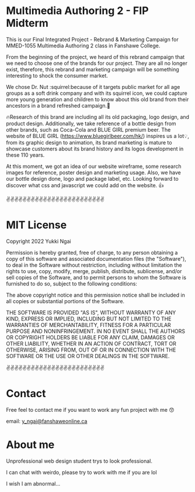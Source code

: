# Multimedia Authoring 2 - FIP Midterm

This is our Final Integrated Project - Rebrand & Marketing Campaign for MMED-1055 Multimedia Authoring 2 class in Fanshawe College.

From the beginning of the project, we heard of this rebrand campaign that we need to choose one of the brands for our project. They are all no longer exist, therefore, this rebrand and marketing campaign will be something interesting to shock the consumer market.

We chose Dr. Nut :squirrel:because of it targets public market for all age groups as a soft drink company and with its squirrel icon, we could capture more young generation and children to know about this old brand from their ancestors in a brand refreshed campaign.:chestnut:

:fire:Research of this brand are including all its old packaging, logo design, and product design. Additionally, we take reference of a bottle design from other brands, such as Coca-Cola and BLUE GIRL premium beer. The website of BLUE GIRL (https://www.bluegirlbeer.com/hk/) inspires us a lot:bulb:, from its graphic design to animation, its brand marketing is mature to showcase customers about its brand history and its logos development in these 110 years.

At this moment, we got an idea of our website wireframe, some research images for reference, poster design and marketing usage. Also, we have our bottle design done, logo and package label, etc. Looking forward to discover what css and javascript we could add on the website. :+1:

:v::v::v::v::v::v::v::v::v::v::v::v::v::v::v::v::v::v::v::v::v::v::v::v:

# MIT License

Copyright 2022 Yukki Ngai


Permission is hereby granted, free of charge, to any person obtaining a copy of this software and associated documentation files (the "Software"), to deal in the Software without restriction, including without limitation the rights to use, copy, modify, merge, publish, distribute, sublicense, and/or sell copies of the Software, and to permit persons to whom the Software is furnished to do so, subject to the following conditions:

The above copyright notice and this permission notice shall be included in all copies or substantial portions of the Software.

THE SOFTWARE IS PROVIDED "AS IS", WITHOUT WARRANTY OF ANY KIND, EXPRESS OR IMPLIED, INCLUDING BUT NOT LIMITED TO THE WARRANTIES OF MERCHANTABILITY, FITNESS FOR A PARTICULAR PURPOSE AND NONINFRINGEMENT. IN NO EVENT SHALL THE AUTHORS OR COPYRIGHT HOLDERS BE LIABLE FOR ANY CLAIM, DAMAGES OR OTHER LIABILITY, WHETHER IN AN ACTION OF CONTRACT, TORT OR OTHERWISE, ARISING FROM, OUT OF OR IN CONNECTION WITH THE SOFTWARE OR THE USE OR OTHER DEALINGS IN THE SOFTWARE.

:v::v::v::v::v::v::v::v::v::v::v::v::v::v::v::v::v::v::v::v::v::v::v::v:

# Contact

Free feel to contact me if you want to work any fun project with me :kissing_smiling_eyes:

email: y_ngai@fanshaweonline.ca

# About me

Unprofessional web design student trys to look professional.

I can chat with weirdo, please try to work with me if you are lol

I wish I am abnormal...
